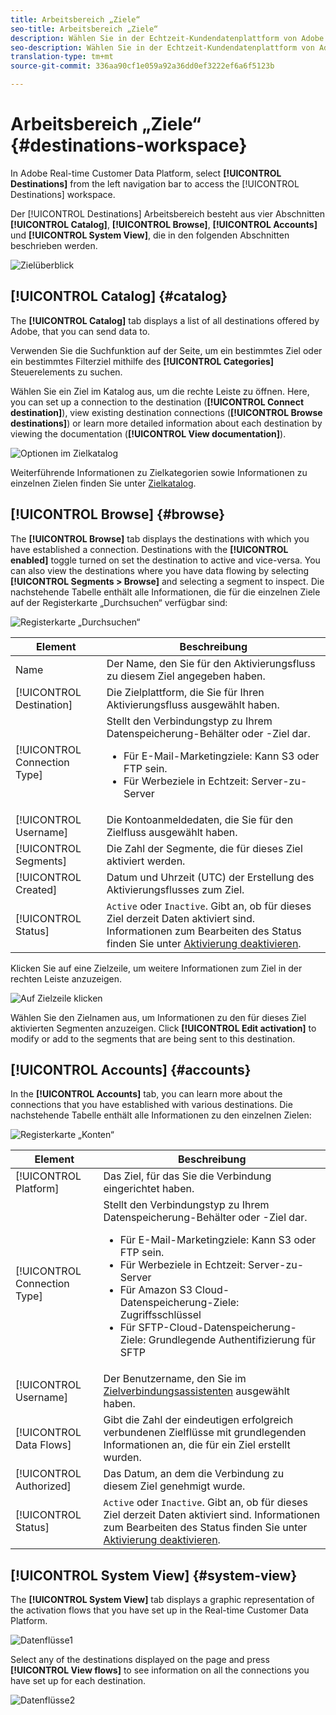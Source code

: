 ```yaml
---
title: Arbeitsbereich „Ziele“
seo-title: Arbeitsbereich „Ziele“
description: Wählen Sie in der Echtzeit-Kundendatenplattform von Adobe in der linken Navigationsleiste die Option „Ziele“, um auf den Arbeitsbereich „Ziele“ zuzugreifen.
seo-description: Wählen Sie in der Echtzeit-Kundendatenplattform von Adobe in der linken Navigationsleiste die Option „Ziele“, um auf den Arbeitsbereich „Ziele“ zuzugreifen.
translation-type: tm+mt
source-git-commit: 336aa90cf1e059a92a36dd0ef3222ef6a6f5123b

---
```



# Arbeitsbereich „Ziele“ {#destinations-workspace}

In Adobe Real-time Customer Data Platform, select **[!UICONTROL Destinations]** from the left navigation bar to access the [!UICONTROL Destinations] workspace.

Der [!UICONTROL Destinations] Arbeitsbereich besteht aus vier Abschnitten **[!UICONTROL Catalog]**, **[!UICONTROL Browse]**, **[!UICONTROL Accounts]** und **[!UICONTROL System View]**, die in den folgenden Abschnitten beschrieben werden.

![Zielüberblick](/help/rtcdp/destinations/assets/destinations-overview.png)

## [!UICONTROL Catalog] {#catalog}

The **[!UICONTROL Catalog]** tab displays a list of all destinations offered by Adobe, that you can send data to.

Verwenden Sie die Suchfunktion auf der Seite, um ein bestimmtes Ziel oder ein bestimmtes Filterziel mithilfe des **[!UICONTROL Categories]** Steuerelements zu suchen.

Wählen Sie ein Ziel im Katalog aus, um die rechte Leiste zu öffnen. Here, you can set up a connection to the destination (**[!UICONTROL Connect destination]**), view existing destination connections (**[!UICONTROL Browse destinations]**) or learn more detailed information about each destination by viewing the documentation (**[!UICONTROL View documentation]**).

![Optionen im Zielkatalog](/help/rtcdp/destinations/assets/destination-ui-catalog-options.png)

Weiterführende Informationen zu Zielkategorien sowie Informationen zu einzelnen Zielen finden Sie unter [Zielkatalog](/help/rtcdp/destinations/destinations-catalog.md).

## [!UICONTROL Browse] {#browse}

The **[!UICONTROL Browse]** tab displays the destinations with which you have established a connection. Destinations with the **[!UICONTROL enabled]** toggle turned on set the destination to active and vice-versa. You can also view the destinations where you have data flowing by selecting **[!UICONTROL Segments > Browse]** and selecting a segment to inspect. Die nachstehende Tabelle enthält alle Informationen, die für die einzelnen Ziele auf der Registerkarte „Durchsuchen“ verfügbar sind:

![Registerkarte „Durchsuchen“](/help/rtcdp/destinations/assets/browse-tab.png)

| Element | Beschreibung |
---------|----------
| Name | Der Name, den Sie für den Aktivierungsfluss zu diesem Ziel angegeben haben. |
| [!UICONTROL Destination] | Die Zielplattform, die Sie für Ihren Aktivierungsfluss ausgewählt haben. |
| [!UICONTROL Connection Type] | Stellt den Verbindungstyp zu Ihrem Datenspeicherung-Behälter oder -Ziel dar. <ul><li>Für E-Mail-Marketingziele: Kann S3 oder FTP sein.</li><li>Für Werbeziele in Echtzeit: Server-zu-Server</li></ul> |
| [!UICONTROL Username] | Die Kontoanmeldedaten, die Sie für den Zielfluss ausgewählt haben. |
| [!UICONTROL Segments] | Die Zahl der Segmente, die für dieses Ziel aktiviert werden. |
| [!UICONTROL Created] | Datum und Uhrzeit (UTC) der Erstellung des Aktivierungsflusses zum Ziel. |
| [!UICONTROL Status] | `Active` oder `Inactive`. Gibt an, ob für dieses Ziel derzeit Daten aktiviert sind. Informationen zum Bearbeiten des Status finden Sie unter [Aktivierung deaktivieren](/help/rtcdp/destinations/activate-destinations.md#disable-activation). |

Klicken Sie auf eine Zielzeile, um weitere Informationen zum Ziel in der rechten Leiste anzuzeigen.

![Auf Zielzeile klicken](/help/rtcdp/destinations/assets/click-destination-row.png)

Wählen Sie den Zielnamen aus, um Informationen zu den für dieses Ziel aktivierten Segmenten anzuzeigen. Click **[!UICONTROL Edit activation]** to modify or add to the segments that are being sent to this destination.

## [!UICONTROL Accounts] {#accounts}

In the **[!UICONTROL Accounts]** tab, you can learn more about the connections that you have established with various destinations. Die nachstehende Tabelle enthält alle Informationen zu den einzelnen Zielen:

![Registerkarte „Konten“](/help/rtcdp/destinations/assets/accounts-tab.png)

| Element | Beschreibung |
---------|----------
| [!UICONTROL Platform] | Das Ziel, für das Sie die Verbindung eingerichtet haben. |
| [!UICONTROL Connection Type] | Stellt den Verbindungstyp zu Ihrem Datenspeicherung-Behälter oder -Ziel dar. <ul><li>Für E-Mail-Marketingziele: Kann S3 oder FTP sein.</li><li>Für Werbeziele in Echtzeit: Server-zu-Server</li><li>Für Amazon S3 Cloud-Datenspeicherung-Ziele: Zugriffsschlüssel </li><li>Für SFTP-Cloud-Datenspeicherung-Ziele: Grundlegende Authentifizierung für SFTP</li></ul> |
| [!UICONTROL Username] | Der Benutzername, den Sie im [Zielverbindungsassistenten](/help/rtcdp/destinations/email-marketing-destinations.md#connect-destination) ausgewählt haben. |
| [!UICONTROL Data Flows] | Gibt die Zahl der eindeutigen erfolgreich verbundenen Zielflüsse mit grundlegenden Informationen an, die für ein Ziel erstellt wurden. |
| [!UICONTROL Authorized] | Das Datum, an dem die Verbindung zu diesem Ziel genehmigt wurde. |
| [!UICONTROL Status] | `Active` oder `Inactive`. Gibt an, ob für dieses Ziel derzeit Daten aktiviert sind. Informationen zum Bearbeiten des Status finden Sie unter [Aktivierung deaktivieren](/help/rtcdp/destinations/activate-destinations.md#disable-activation). |

## [!UICONTROL System View] {#system-view}

The **[!UICONTROL System View]** tab displays a graphic representation of the activation flows that you have set up in the Real-time Customer Data Platform.

![Datenflüsse1](/help/rtcdp/destinations/assets/data-flows1.png)

Select any of the destinations displayed on the page and press **[!UICONTROL View flows]** to see information on all the connections you have set up for each destination.

![Datenflüsse2](/help/rtcdp/destinations/assets/data-flows2.png)